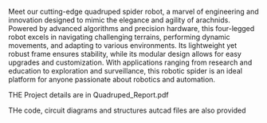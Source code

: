 Meet our cutting-edge quadruped spider robot, a marvel of engineering and innovation designed to mimic the elegance and agility of arachnids. Powered by advanced algorithms and precision hardware, this four-legged robot excels in navigating challenging terrains, performing dynamic movements, and adapting to various environments. Its lightweight yet robust frame ensures stability, while its modular design allows for easy upgrades and customization. With applications ranging from research and education to exploration and surveillance, this robotic spider is an ideal platform for anyone passionate about robotics and automation. 

THE Project details are in Quadruped_Report.pdf

THe code, circuit diagrams and structures autcad files are also provided
